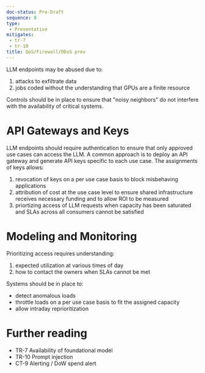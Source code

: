 ```yaml
---
doc-status: Pre-Draft
sequence: 8
type:
 - Preventative
mitigates:
 - tr-7
 - tr-10
title: QoS/Firewall/DDoS prev
---
```


LLM endpoints may be abused due to:
  1. attacks to exfiltrate data
  2. jobs coded without the understanding that GPUs are a finite resource

Controls should be in place to ensure that "noisy neighbors" do not interfere with the availability of critical systems.


# API Gateways and Keys

LLM endpoints should require authentication to ensure that only approved use cases can access the LLM. A common approach is to deploy an API gateway and generate API keys specific to each use case. The assignments of keys allows:
  1. revocation of keys on a per use case basis to block misbehaving applications
  2. attribution of cost at the use case level to ensure shared infrastructure receives necessary funding and to allow ROI to be measured
  3. priortizing access of LLM requests when capacity has been saturated and SLAs across all consumers cannot be satisfied


# Modeling and Monitoring

Prioritizing access requires understanding:
   1. expected utilization at various times of day
   2. how to contact the owners when SLAs cannot be met
 
Systems should be in place to:
  - detect anomalous loads
  - throttle loads on a per use case basis to fit the assigned capacity
  - allow intraday reprioritization

# Further reading
- TR-7 Availability of foundational model
- TR-10 Prompt injection
- CT-9 Alerting / DoW spend alert
